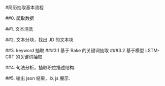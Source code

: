 #简历抽取基本流程

##0. 爬取数据

##1. 文本清洗

##2. 文本分块，找出 JD 的文本块

##3. keyword 抽取
  ###3.1 基于 Rake 的关键词抽取
  ###3.2 基于模型 LSTM-CRT 的关键词抽取

##4. 句法分析，抽取职位描述结构.

##5. 输出 json 结果，以 js 展示.